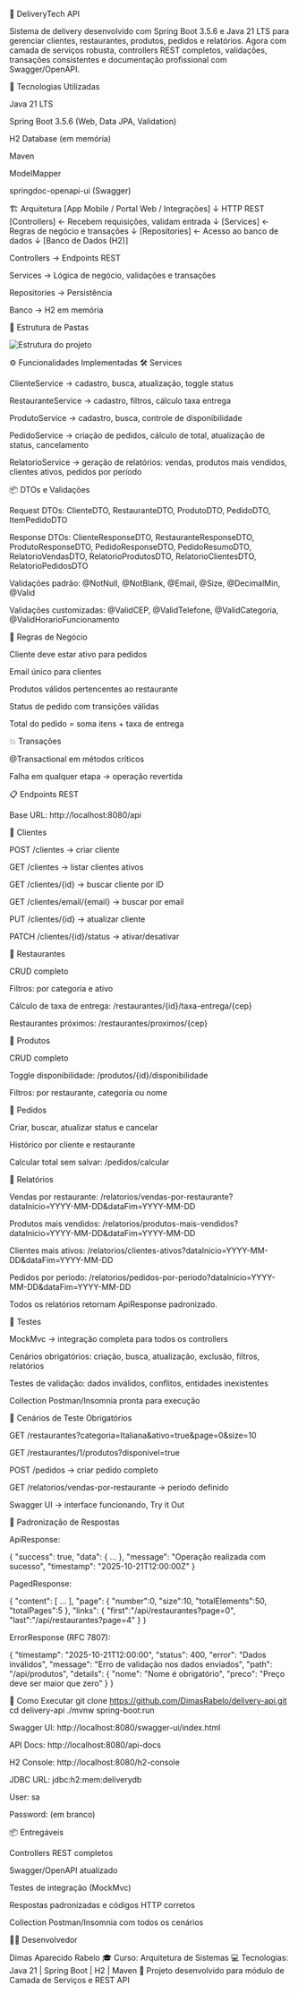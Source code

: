 🍔 DeliveryTech API

Sistema de delivery desenvolvido com Spring Boot 3.5.6 e Java 21 LTS para gerenciar clientes, restaurantes, produtos, pedidos e relatórios.
Agora com camada de serviços robusta, controllers REST completos, validações, transações consistentes e documentação profissional com Swagger/OpenAPI.

🚀 Tecnologias Utilizadas

Java 21 LTS

Spring Boot 3.5.6 (Web, Data JPA, Validation)

H2 Database (em memória)

Maven

ModelMapper

springdoc-openapi-ui (Swagger)

🏗️ Arquitetura
[App Mobile / Portal Web / Integrações]
        ↓ HTTP REST
[Controllers] ← Recebem requisições, validam entrada
        ↓
[Services] ← Regras de negócio e transações
        ↓
[Repositories] ← Acesso ao banco de dados
        ↓
[Banco de Dados (H2)]


Controllers → Endpoints REST

Services → Lógica de negócio, validações e transações

Repositories → Persistência

Banco → H2 em memória

🧩 Estrutura de Pastas

![Estrutura do projeto](https://raw.githubusercontent.com/DimasRabelo/delivery-api/main/src/main/estrutura%3Dprojeto.png)


⚙️ Funcionalidades Implementadas
🛠️ Services

ClienteService → cadastro, busca, atualização, toggle status

RestauranteService → cadastro, filtros, cálculo taxa entrega

ProdutoService → cadastro, busca, controle de disponibilidade

PedidoService → criação de pedidos, cálculo de total, atualização de status, cancelamento

RelatorioService → geração de relatórios: vendas, produtos mais vendidos, clientes ativos, pedidos por período

📦 DTOs e Validações

Request DTOs: ClienteDTO, RestauranteDTO, ProdutoDTO, PedidoDTO, ItemPedidoDTO

Response DTOs: ClienteResponseDTO, RestauranteResponseDTO, ProdutoResponseDTO, PedidoResponseDTO, PedidoResumoDTO, RelatorioVendasDTO, RelatorioProdutosDTO, RelatorioClientesDTO, RelatorioPedidosDTO

Validações padrão: @NotNull, @NotBlank, @Email, @Size, @DecimalMin, @Valid

Validações customizadas: @ValidCEP, @ValidTelefone, @ValidCategoria, @ValidHorarioFuncionamento

🔄 Regras de Negócio

Cliente deve estar ativo para pedidos

Email único para clientes

Produtos válidos pertencentes ao restaurante

Status de pedido com transições válidas

Total do pedido = soma itens + taxa de entrega

💥 Transações

@Transactional em métodos críticos

Falha em qualquer etapa → operação revertida

📋 Endpoints REST

Base URL: http://localhost:8080/api

🔹 Clientes

POST /clientes → criar cliente

GET /clientes → listar clientes ativos

GET /clientes/{id} → buscar cliente por ID

GET /clientes/email/{email} → buscar por email

PUT /clientes/{id} → atualizar cliente

PATCH /clientes/{id}/status → ativar/desativar

🔹 Restaurantes

CRUD completo

Filtros: por categoria e ativo

Cálculo de taxa de entrega: /restaurantes/{id}/taxa-entrega/{cep}

Restaurantes próximos: /restaurantes/proximos/{cep}

🔹 Produtos

CRUD completo

Toggle disponibilidade: /produtos/{id}/disponibilidade

Filtros: por restaurante, categoria ou nome

🔹 Pedidos

Criar, buscar, atualizar status e cancelar

Histórico por cliente e restaurante

Calcular total sem salvar: /pedidos/calcular

🔹 Relatórios

Vendas por restaurante: /relatorios/vendas-por-restaurante?dataInicio=YYYY-MM-DD&dataFim=YYYY-MM-DD

Produtos mais vendidos: /relatorios/produtos-mais-vendidos?dataInicio=YYYY-MM-DD&dataFim=YYYY-MM-DD

Clientes mais ativos: /relatorios/clientes-ativos?dataInicio=YYYY-MM-DD&dataFim=YYYY-MM-DD

Pedidos por período: /relatorios/pedidos-por-periodo?dataInicio=YYYY-MM-DD&dataFim=YYYY-MM-DD

Todos os relatórios retornam ApiResponse<T> padronizado.

🧪 Testes

MockMvc → integração completa para todos os controllers

Cenários obrigatórios: criação, busca, atualização, exclusão, filtros, relatórios

Testes de validação: dados inválidos, conflitos, entidades inexistentes

Collection Postman/Insomnia pronta para execução

🎯 Cenários de Teste Obrigatórios

GET /restaurantes?categoria=Italiana&ativo=true&page=0&size=10

GET /restaurantes/1/produtos?disponivel=true

POST /pedidos → criar pedido completo

GET /relatorios/vendas-por-restaurante → período definido

Swagger UI → interface funcionando, Try it Out

🌟 Padronização de Respostas

ApiResponse<T>:

{
  "success": true,
  "data": { ... },
  "message": "Operação realizada com sucesso",
  "timestamp": "2025-10-21T12:00:00Z"
}


PagedResponse<T>:

{
  "content": [ ... ],
  "page": { "number":0, "size":10, "totalElements":50, "totalPages":5 },
  "links": { "first":"/api/restaurantes?page=0", "last":"/api/restaurantes?page=4" }
}


ErrorResponse (RFC 7807):

{
  "timestamp": "2025-10-21T12:00:00",
  "status": 400,
  "error": "Dados inválidos",
  "message": "Erro de validação nos dados enviados",
  "path": "/api/produtos",
  "details": { "nome": "Nome é obrigatório", "preco": "Preço deve ser maior que zero" }
}

🔧 Como Executar
git clone https://github.com/DimasRabelo/delivery-api.git
cd delivery-api
./mvnw spring-boot:run


Swagger UI: http://localhost:8080/swagger-ui/index.html

API Docs: http://localhost:8080/api-docs

H2 Console: http://localhost:8080/h2-console

JDBC URL: jdbc:h2:mem:deliverydb

User: sa

Password: (em branco)

📦 Entregáveis

Controllers REST completos

Swagger/OpenAPI atualizado

Testes de integração (MockMvc)

Respostas padronizadas e códigos HTTP corretos

Collection Postman/Insomnia com todos os cenários

👨‍💻 Desenvolvedor

Dimas Aparecido Rabelo
🎓 Curso: Arquitetura de Sistemas
💻 Tecnologias: Java 21 | Spring Boot | H2 | Maven
📍 Projeto desenvolvido para módulo de Camada de Serviços e REST API
